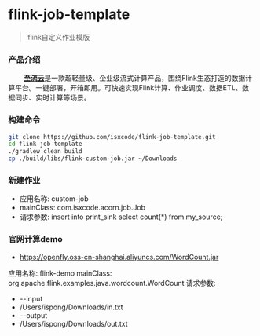 # flink-job-template

> flink自定义作业模版

### 产品介绍
  
&nbsp;&nbsp;&nbsp;&nbsp;&nbsp;&nbsp;&nbsp; [**至流云**](https://zhiliuyun.isxcode.com)是一款超轻量级、企业级流式计算产品，围绕Flink生态打造的数据计算平台。一键部署，开箱即用。可快速实现Flink计算、作业调度、数据ETL、数据同步、实时计算等场景。

### 构建命令

```bash
git clone https://github.com/isxcode/flink-job-template.git
cd flink-job-template
./gradlew clean build
cp ./build/libs/flink-custom-job.jar ~/Downloads
```

### 新建作业

- 应用名称: custom-job
- mainClass: com.isxcode.acorn.job.Job
- 请求参数: insert into print_sink select count(*) from my_source;

### 官网计算demo

- https://openfly.oss-cn-shanghai.aliyuncs.com/WordCount.jar

应用名称: flink-demo
mainClass: org.apache.flink.examples.java.wordcount.WordCount
请求参数: 
- --input
- /Users/ispong/Downloads/in.txt
- --output
- /Users/ispong/Downloads/out.txt